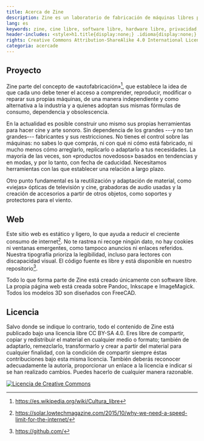 ```yaml
---
title: Acerca de Zine
description: Zine es un laboratorio de fabricación de máquinas libres para capturar sonidos e imágenes, con acceso abierto a la documentación de su diseño. También encontrarás pequeñas notas sobre la relación —de dependencia— entre la tecnología, la técnica y el arte sonoro y cinematográfico. <hr class="descripcion">
lang: es
keywords: zine, cine libre, software libre, hardware libre, privacidad, tecnología libre, autonomia digital, magic lantern, coreboot, libreboot, thinkpad, EM272
header-includes: <style>h1.title{display:none;} .idioma{display:none;} @media only screen and (min-width:665px) {a.seleccion.acerca::before{content:"➞ "; font-weight:bolder;}}</style>
rights: Creative Commons Attribution-ShareAlike 4.0 International License
categoria: acercade
---
```


## Proyecto

Zine parte del concepto de «autofabricación»[^1], que establece la idea de que cada uno debe tener el acceso a comprender, reproducir, modificar o reparar sus propias máquinas, de una manera independiente y como alternativa a la industria y a quienes adoptan sus mismas fórmulas de consumo, dependencia y obsolescencia.

En la actualidad es posible construir uno mismo sus propias herramientas para hacer cine y arte sonoro. Sin dependencia de los grandes ---y no tan grandes--- fabricantes y sus restricciones. No tienes el control sobre las máquinas: no sabes lo que comprás, ni con qué ni cómo está fabricado, ni mucho menos cómo arreglarlo, replicarlo o adaptarlo a tus necesidades. La mayoría de las veces, son «productos novedosos» basados en tendencias y en modas, y por lo tanto, con fecha de caducidad. Necesitamos herramientas con las que establecer una relación a largo plazo.

Otro punto fundamental es la reutilización y adaptación de material, como «viejas» ópticas de televisión y cine, grabadoras de audio usadas y la creación de accesorios a partir de otros objetos, como soportes y protectores para el viento.

[^1]: https://es.wikipedia.org/wiki/Cultura_libre

## Web

Este sitio web es estático y ligero, lo que ayuda a reducir el creciente consumo de internet[^2]. No te rastrea ni recoge ningún dato, no hay cookies ni ventanas emergentes, como tampoco anuncios ni enlaces referidos. Nuestra tipografía prioriza la legibilidad, incluso para lectores con discapacidad visual. El código fuente es libre y está disponible en nuestro repositorio[^3].

[^2]: https://solar.lowtechmagazine.com/2015/10/why-we-need-a-speed-limit-for-the-internet/
[^3]: https://github.com/

Todo lo que forma parte de Zine está creado únicamente con software libre. La propia página web está creada sobre Pandoc, Inkscape e ImageMagick. Todos los modelos 3D son diseñados con FreeCAD.

## Licencia

Salvo donde se indique lo contrario, todo el contenido de Zine está publicado bajo una licencia libre CC BY-SA 4.0. Eres libre de compartir, copiar y redistribuir el material en cualquier medio o formato; también de adaptarlo, remezclarlo, transformarlo y crear a partir del material para cualquier finalidad, con la condición de compartir siempre éstas contribuciones bajo esta misma licencia. También deberás reconocer adecuadamente la autoría, proporcionar un enlace a la licencia e indicar si se han realizado cambios. Puedes hacerlo de cualquier manera razonable.

<a rel="license" href="http://creativecommons.org/licenses/by-sa/4.0/"><img alt="Licencia de Creative Commons" style="border-width:0" src="https://i.creativecommons.org/l/by-sa/4.0/88x31.png" /></a>
